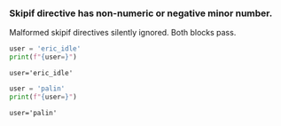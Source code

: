 ### Skipif directive has non-numeric or negative minor number.

Malformed skipif directives silently ignored. Both blocks pass.
<!--phmutest-skipif<3.A-->
```python
user = 'eric_idle'
print(f"{user=}")
```

```
user='eric_idle'
```

<!--phmutest-skipif<3.-1-->
```python
user = 'palin'
print(f"{user=}")
```

```
user='palin'
```
